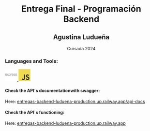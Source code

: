 <h1 align="center">Entrega Final - Programación Backend</h1>
<h2 align="center">Agustina Ludueña</h2>
<p align="center">Cursada 2024</p>

<h3 align="left">Languages and Tools:</h3>
<p align="left"> <a href="https://expressjs.com" target="_blank" rel="noreferrer"> <img src="https://raw.githubusercontent.com/devicons/devicon/master/icons/express/express-original-wordmark.svg" alt="express" width="40" height="40"/> </a> <a href="https://developer.mozilla.org/en-US/docs/Web/JavaScript" target="_blank" rel="noreferrer"> <img src="https://raw.githubusercontent.com/devicons/devicon/master/icons/javascript/javascript-original.svg" alt="javascript" width="40" height="40"/> </a> </p>

<h4 align="left">Check the API´s documentationwith swagger: </h4>
<p>
    Here: <a href="https://entregas-backend-luduena-production.up.railway.app/api-docs">entregas-backend-luduena-production.up.railway.app/api-docs</a>
</p>

<h4 align="left">Check the API´s functioning: </h4>
<p>
    Here: <a href="https://entregas-backend-luduena-production.up.railway.app/">entregas-backend-luduena-production.up.railway.app</a>
</p>
